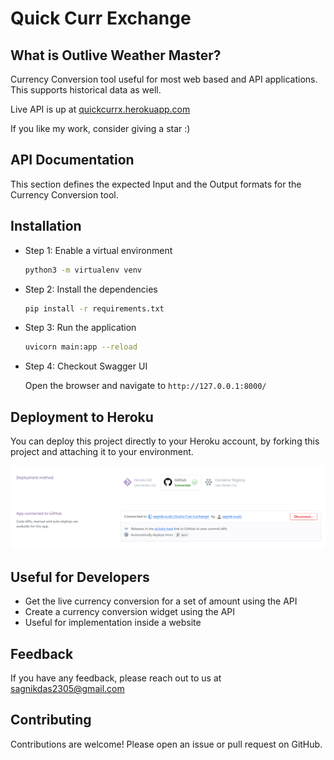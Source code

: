 # Quick Curr Exchange

## What is Outlive Weather Master?

Currency Conversion tool useful for most web based and API applications. This supports historical data as well.

Live API is up at [quickcurrx.herokuapp.com](https://quickcurrx.herokuapp.com/#/)

If you like my work, consider giving a star :)

## API Documentation

This section defines the expected Input and the Output formats for the Currency Conversion tool.

## Installation

- Step 1: Enable a virtual environment

    ```bash
    python3 -m virtualenv venv
    ```

- Step 2: Install the dependencies

    ```bash
    pip install -r requirements.txt
    ```

- Step 3: Run the application

    ```bash
    uvicorn main:app --reload
    ```

- Step 4: Checkout Swagger UI

    Open the browser and navigate to `http://127.0.0.1:8000/`

## Deployment to Heroku

You can deploy this project directly to your Heroku account, by forking this project and attaching it to your environment.

![Heroku Deployer](img/heroku.png)

## Useful for Developers

- Get the live currency conversion for a set of amount using the API
- Create a currency conversion widget using the API
- Useful for implementation inside a website

## Feedback

If you have any feedback, please reach out to us at sagnikdas2305@gmail.com

## Contributing

Contributions are welcome! Please open an issue or pull request on GitHub.
